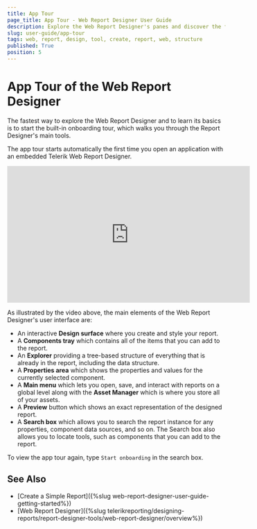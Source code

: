 ```yaml
---
title: App Tour
page_title: App Tour - Web Report Designer User Guide
description: Explore the Web Report Designer's panes and discover the features it offers.
slug: user-guide/app-tour
tags: web, report, design, tool, create, report, web, structure 
published: True
position: 5
---
```


# App Tour of the Web Report Designer

The fastest way to explore the Web Report Designer and to learn its basics is to start the built-in onboarding tour, which walks you through the Report Designer's main tools.

The app tour starts automatically the first time you open an application with an embedded Telerik Web Report Designer.

<iframe width="560" height="315" src="https://www.youtube.com/embed/5333a5ZHC_g?si=8n6kfCvDem4s9bfv" title="Web Report Designer: An App Tour" frameborder="0" allow="accelerometer; autoplay; clipboard-write; encrypted-media; gyroscope; picture-in-picture; web-share" referrerpolicy="strict-origin-when-cross-origin" allowfullscreen></iframe>

As illustrated by the video above, the main elements of the Web Report Designer's user interface are:

* An interactive **Design surface** where you  create and style your report.
* A **Components tray** which contains all of the items that you can add to the report.
* An **Explorer** providing a tree-based structure of everything that is already in the report, including the data structure.
* A **Properties area** which shows the properties and values for the currently selected component.
* A **Main menu** which lets you open, save, and interact with reports on a global level along with the **Asset Manager** which is where you store all of your assets.
* A **Preview** button which shows an exact representation of the designed report.
* A **Search box** which allows you to search the report instance for any properties, component data sources, and so on. The Search box also allows you to locate tools, such as components that you can add to the report.

To view the app tour again, type `Start onboarding` in the search box.

## See Also

* [Create a Simple Report]({%slug web-report-designer-user-guide-getting-started%})
* [Web Report Designer]({%slug telerikreporting/designing-reports/report-designer-tools/web-report-designer/overview%})
